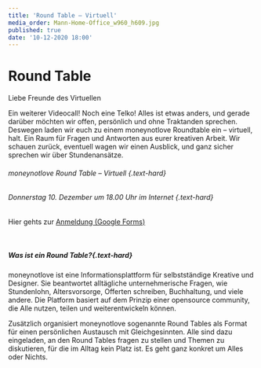 ```yaml
---
title: 'Round Table – Virtuell'
media_order: Mann-Home-Office_w960_h609.jpg
published: true
date: '10-12-2020 18:00'
---
```


# Round Table

Liebe Freunde des Virtuellen

Ein weiterer Videocall! Noch eine Telko! Alles ist etwas anders, und gerade darüber möchten wir offen, persönlich und ohne Traktanden sprechen. Deswegen laden wir euch zu einem moneynotlove Roundtable ein – virtuell, halt. Ein Raum für Fragen und Antworten aus eurer kreativen Arbeit. Wir schauen zurück, eventuell wagen wir einen Ausblick, und ganz sicher sprechen wir über Stundenansätze.

###### moneynotlove Round Table – Virtuell {.text-hard}
###### Donnerstag 10. Dezember um 18.00 Uhr im Internet {.text-hard}
Hier gehts zur [Anmeldung (Google Forms)](https://forms.gle/kL67iV9CN5DNM3Zj8)

<br />

##### Was ist ein Round Table?{.text-hard}
moneynotlove ist eine Informationsplattform für selbstständige Kreative und Designer. Sie beantwortet alltägliche unternehmerische Fragen, wie Stundenlohn, Altersvorsorge, Offerten schreiben, Buchhaltung, und viele andere. Die Platform basiert auf dem Prinzip einer opensource community, die Alle nutzen, teilen und weiterentwickeln können.

Zusätzlich organisiert moneynotlove sogenannte Round Tables als Format für einen persönlichen Austausch mit Gleichgesinnten. Alle sind dazu eingeladen, an den Round Tables fragen zu stellen und Themen zu diskutieren, für die im Alltag kein Platz ist. Es geht ganz konkret um Alles oder Nichts.